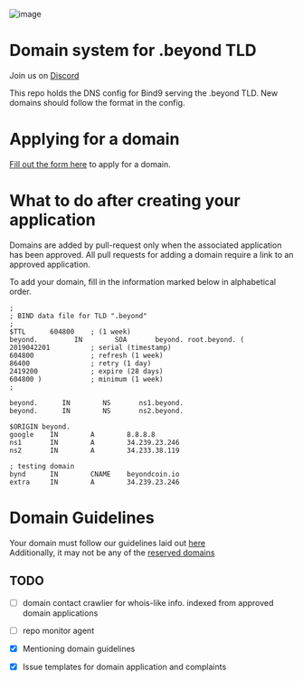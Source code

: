 ![image](https://cdn.beyondcoin.io/images/common/dot-beyond.png)

# Domain system for .beyond TLD
<!--![image](https://img.shields.io/discord/632746978740011009.svg?label=BYND%20Discord%20&style=popout-square)  -->
Join us on [Discord](http://chat.beyondcoin.io)

This repo holds the DNS config for Bind9 serving the .beyond TLD. New domains should follow the format in the config.

# Applying for a domain
[Fill out the form here](https://github.com/beyondcoin-project/.beyond/issues/new?assignees=&labels=REQUEST&template=-beyond-tld-domain-application.md&title=%5BREQUEST%5D+YourDomainHere.beyond) to apply for a domain.

# What to do after creating your application
Domains are added by pull-request only when the associated application has been approved. All pull requests for adding a domain require a link to an approved application.

To add your domain, fill in the information marked below in alphabetical order.

``` 
;
; BIND data file for TLD ".beyond"
;
$TTL      604800    ; (1 week)
beyond.         IN        SOA       beyond. root.beyond. (
2019042201          ; serial (timestamp)
604800              ; refresh (1 week)
86400               ; retry (1 day)
2419200             ; expire (28 days)
604800 )            ; minimum (1 week)
;

beyond.      IN        NS       ns1.beyond.
beyond.      IN        NS       ns2.beyond.

$ORIGIN beyond.
google    IN        A        8.8.8.8
ns1       IN        A        34.239.23.246
ns2       IN        A        34.233.38.119

; testing domain
bynd      IN        CNAME    beyondcoin.io
extra     IN        A        34.239.23.246
```

# Domain Guidelines
Your domain must follow our guidelines laid out [here](https://github.com/beyondcoin-project/.beyond/issues/1)  
Additionally, it may not be any of the [reserved domains](https://github.com/beyondcoin-project/.beyond/issues/2)


## TODO

- [ ] domain contact crawlier for whois-like info. indexed from approved domain applications  
- [ ] repo monitor agent  
- [x] Mentioning domain guidelines
- [x] Issue templates for domain application and complaints

